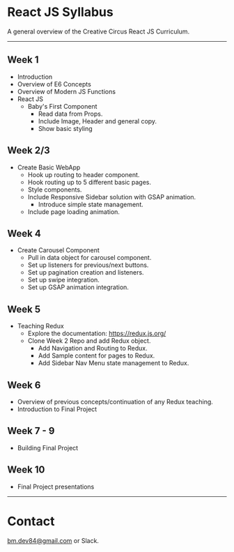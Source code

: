 # React JS Syllabus
A general overview of the Creative Circus React JS Curriculum.

---

## Week 1
- Introduction
- Overview of E6 Concepts
- Overview of Modern JS Functions
- React JS
  - Baby's First Component
    - Read data from Props.
    - Include Image, Header and general copy.
    - Show basic styling

## Week 2/3
- Create Basic WebApp
  - Hook up routing to header component.
  - Hook routing up to 5 different basic pages.
  - Style components.
  - Include Responsive Sidebar solution with GSAP animation.
    - Introduce simple state management.
  - Include page loading animation.

## Week 4
- Create Carousel Component
  - Pull in data object for carousel component.
  - Set up listeners for previous/next buttons.
  - Set up pagination creation and listeners.
  - Set up swipe integration.
  - Set up GSAP animation integration.

## Week 5
- Teaching Redux
  - Explore the documentation: https://redux.js.org/
  - Clone Week 2 Repo and add Redux object.
    - Add Navigation and Routing to Redux.
    - Add Sample content for pages to Redux.
    - Add Sidebar Nav Menu state management to Redux.

## Week 6
- Overview of previous concepts/continuation of any Redux teaching.
- Introduction to Final Project

## Week 7 - 9
- Building Final Project

## Week 10
- Final Project presentations

---

# Contact

[bm.dev84@gmail.com](bm.dev84@gmail.com) or Slack.
